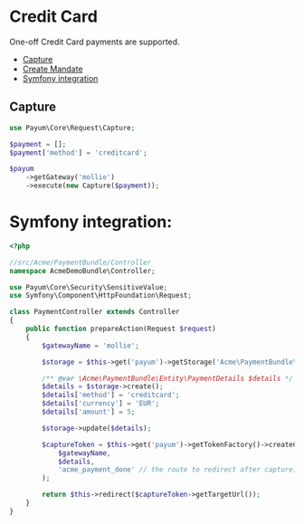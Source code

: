 # Credit Card

One-off Credit Card payments are supported.

* [Capture](#capture)
* [Create Mandate](#create-mandate)
* [Symfony integration](#symfony-integration)

## Capture

```php
use Payum\Core\Request\Capture;

$payment = [];
$payment['method'] = 'creditcard';

$payum
    ->getGateway('mollie')
    ->execute(new Capture($payment));
```

# Symfony integration:

```php
<?php

//src/Acme/PaymentBundle/Controller
namespace AcmeDemoBundle\Controller;

use Payum\Core\Security\SensitiveValue;
use Symfony\Component\HttpFoundation\Request;

class PaymentController extends Controller
{
    public function prepareAction(Request $request)
    {
        $gatewayName = 'mollie';

        $storage = $this->get('payum')->getStorage('Acme\PaymentBundle\Entity\PaymentDetails');

        /** @var \Acme\PaymentBundle\Entity\PaymentDetails $details */
        $details = $storage->create();
        $details['method'] = 'creditcard';
        $details['currency'] = 'EUR';
        $details['amount'] = 5;

        $storage->update($details);

        $captureToken = $this->get('payum')->getTokenFactory()->createCaptureToken(
            $gatewayName,
            $details,
            'acme_payment_done' // the route to redirect after capture;
        );

        return $this->redirect($captureToken->getTargetUrl());
    }
}

```